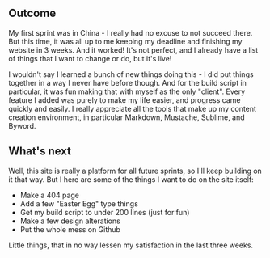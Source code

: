 ## Outcome
My first sprint was in China - I really had no excuse to not succeed there. But this time, it was all up to me keeping my deadline and finishing my website in 3 weeks. And it worked! It's not perfect, and I already have a list of things that I want to change or do, but it's live!

I wouldn't say I learned a bunch of new things doing this - I did put things together in a way I never have before though. And for the build script in particular, it was fun making that with myself as the only "client". Every feature I added was purely to make my life easier, and progress came quickly and easily. I really appreciate all the tools that make up my content creation environment, in particular Markdown, Mustache, Sublime, and Byword.

## What's next
Well, this site is really a platform for all future sprints, so I'll keep building on it that way. But I here are some of the things I want to do on the site itself:

- Make a 404 page
- Add a few "Easter Egg" type things
- Get my build script to under 200 lines (just for fun)
- Make a few design alterations
- Put the whole mess on Github

Little things, that in no way lessen my satisfaction in the last three weeks.